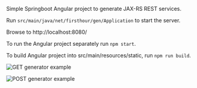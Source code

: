Simple Springboot Angular project to generate JAX-RS REST services.

Run `src/main/java/net/firsthour/gen/Application` to start the server.

Browse to http://localhost:8080/

To run the Angular project separately run `npm start`.

To build Angular project into src/main/resources/static, run `npm run build`.

![GET generator example](https://i.imgur.com/7PK65I3.png)

![POST generator example](https://i.imgur.com/IzI6PQD.png)
